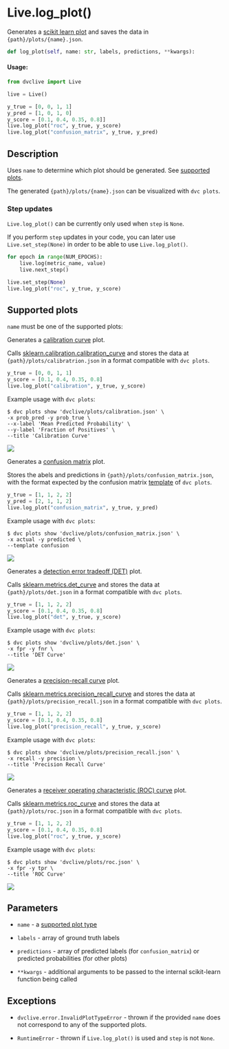 # Live.log_plot()

Generates a
[scikit learn plot](https://scikit-learn.org/stable/visualizations.html) and
saves the data in `{path}/plots/{name}.json`.

```py
def log_plot(self, name: str, labels, predictions, **kwargs):
```

#### Usage:

```py
from dvclive import Live

live = Live()

y_true = [0, 0, 1, 1]
y_pred = [1, 0, 1, 0]
y_score = [0.1, 0.4, 0.35, 0.8]]
live.log_plot("roc", y_true, y_score)
live.log_plot("confusion_matrix", y_true, y_pred)
```

## Description

Uses `name` to determine which plot should be generated. See
[supported plots](#supported-plots).

<admon type="tip">

The generated `{path}/plots/{name}.json` can be visualized with `dvc plots`.

</admon>

### Step updates

`Live.log_plot()` can be currently only used when `step` is `None`.

If you perform `step` updates in your code, you can later use
`Live.set_step(None)` in order to be able to use `Live.log_plot()`.

```python
for epoch in range(NUM_EPOCHS):
    live.log(metric_name, value)
    live.next_step()

live.set_step(None)
live.log_plot("roc", y_true, y_score)
```

## Supported plots

`name` must be one of the supported plots:

<toggle>

<tab title="calibration">

Generates a
[calibration curve](https://scikit-learn.org/stable/modules/calibration.html#calibration-curves)
plot.

Calls
[sklearn.calibration.calibration_curve](https://scikit-learn.org/stable/modules/generated/sklearn.calibration.calibration_curve.html)
and stores the data at `{path}/plots/calibratrion.json` in a format compatible
with `dvc plots`.

```py
y_true = [0, 0, 1, 1]
y_score = [0.1, 0.4, 0.35, 0.8]
live.log_plot("calibration", y_true, y_score)
```

Example usage with `dvc plots`:

```dvc
$ dvc plots show 'dvclive/plots/calibration.json' \
-x prob_pred -y prob_true \
--x-label 'Mean Predicted Probability' \
--y-label 'Fraction of Positives' \
--title 'Calibration Curve'
```

![](/img/dvclive-calibration.png)

</tab>

<tab title="confusion_matrix">

Generates a [confusion matrix](https://en.wikipedia.org/wiki/Confusion_matrix)
plot.

Stores the abels and predictions in `{path}/plots/confusion_matrix.json`, with
the format expected by the confusion matrix
[template](/doc/command-reference/plots#plot-templates-data-series-only) of
`dvc plots`.

```py
y_true = [1, 1, 2, 2]
y_pred = [2, 1, 1, 2]
live.log_plot("confusion_matrix", y_true, y_pred)
```

Example usage with `dvc plots`:

```dvc
$ dvc plots show 'dvclive/plots/confusion_matrix.json' \
-x actual -y predicted \
--template confusion
```

![](/img/dvclive-confusion_matrix.png)

</tab>

<tab title="det">

Generates a
[detection error tradeoff (DET)](https://scikit-learn.org/stable/modules/model_evaluation.html#det-curve)
plot.

Calls
[sklearn.metrics.det_curve](https://scikit-learn.org/stable/modules/generated/sklearn.metrics.det_curve.html)
and stores the data at `{path}/plots/det.json` in a format compatible with
`dvc plots`.

```py
y_true = [1, 1, 2, 2]
y_score = [0.1, 0.4, 0.35, 0.8]
live.log_plot("det", y_true, y_score)
```

Example usage with `dvc plots`:

```dvc
$ dvc plots show 'dvclive/plots/det.json' \
-x fpr -y fnr \
--title 'DET Curve'
```

![](/img/dvclive-det.png)

</tab>

<tab title="precision_recall">

Generates a
[precision-recall curve](https://scikit-learn.org/stable/modules/model_evaluation.html#precision-recall-f-measure-metrics)
plot.

Calls
[sklearn.metrics.precision_recall_curve](https://scikit-learn.org/stable/modules/generated/sklearn.metrics.precision_recall_curve.html)
and stores the data at `{path}/plots/precision_recall.json` in a format
compatible with `dvc plots`.

```py
y_true = [1, 1, 2, 2]
y_score = [0.1, 0.4, 0.35, 0.8]
live.log_plot("precision_recall", y_true, y_score)
```

Example usage with `dvc plots`:

```dvc
$ dvc plots show 'dvclive/plots/precision_recall.json' \
-x recall -y precision \
--title 'Precision Recall Curve'
```

![](/img/dvclive-precision_recall.png)

</tab>

<tab title="roc">

Generates a
[receiver operating characteristic (ROC) curve](https://scikit-learn.org/stable/modules/model_evaluation.html#roc-metrics)
plot.

Calls
[sklearn.metrics.roc_curve](https://scikit-learn.org/stable/modules/generated/sklearn.metrics.roc_curve.html#sklearn.metrics.roc_curve)
and stores the data at `{path}/plots/roc.json` in a format compatible with
`dvc plots`.

```py
y_true = [1, 1, 2, 2]
y_score = [0.1, 0.4, 0.35, 0.8]
live.log_plot("roc", y_true, y_score)
```

Example usage with `dvc plots`:

```dvc
$ dvc plots show 'dvclive/plots/roc.json' \
-x fpr -y tpr \
--title 'ROC Curve'
```

![](/img/dvclive-roc.png)

</tab>

</toggle>

## Parameters

- `name` - a [supported plot type](#supported-plots)

- `labels` - array of ground truth labels

- `predictions` - array of predicted labels (for `confusion_matrix`) or
  predicted probabilities (for other plots)

- `**kwargs` - additional arguments to be passed to the internal scikit-learn
  function being called

## Exceptions

- `dvclive.error.InvalidPlotTypeError` - thrown if the provided `name` does not
  correspond to any of the supported plots.

- `RuntimeError` - thrown if `Live.log_plot()` is used and `step` is not `None`.
